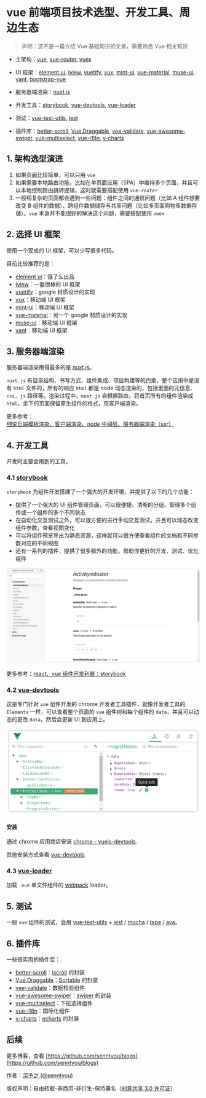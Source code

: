 # vue 前端项目技术选型、开发工具、周边生态

> 声明：这不是一篇介绍 Vue 基础知识的文章，需要熟悉 Vue 相关知识

- 主架构：[vue](https://github.com/vuejs/vue), [vue-router](https://github.com/vuejs/vue-router), [vuex](https://github.com/vuejs/vuex)

- UI 框架：[element ui](https://github.com/ElemeFE/element), [iview](https://github.com/iview/iview), [vuetify](https://github.com/vuetifyjs/vuetify), [vux](https://github.com/airyland/vux), [mint-ui](https://github.com/ElemeFE/mint-ui), [vue-material](https://github.com/vuematerial/vue-material), [muse-ui](https://github.com/museui/muse-ui), [vant](https://github.com/youzan/vant), [bootstrap-vue](https://github.com/bootstrap-vue/bootstrap-vue)

- 服务器端渲染：[nuxt.js](https://github.com/nuxt/nuxt.js)

- 开发工具：[storybook](https://github.com/storybooks/storybook), [vue-devtools](https://github.com/vuejs/vue-devtools), [vue-loader](https://github.com/vuejs/vue-loader)

- 测试：[vue-test-utils](https://github.com/vuejs/vue-test-utils), [jest](https://github.com/facebook/jest)

- 插件库：[better-scroll](https://github.com/ustbhuangyi/better-scroll), [Vue.Draggable](https://github.com/SortableJS/Vue.Draggable), [vee-validate](https://github.com/baianat/vee-validate), [vue-awesome-swiper](https://github.com/surmon-china/vue-awesome-swiper), [vue-multiselect](https://github.com/shentao/vue-multiselect), [vue-i18n](https://github.com/kazupon/vue-i18n), [v-charts](https://github.com/ElemeFE/v-charts)

## 1. 架构选型演进

1. 如果页面比较简单，可以只用 `vue`
2. 如果需要本地路由功能，比如在单页面应用（SPA）中维持多个页面，并且可以本地控制路由跳转逻辑，这时就需要搭配使用 `vue-router`
3. 一般稍复杂的页面都会遇到一些问题：组件之间的通信问题（比如 A 组件想要改变 B 组件的数据）、跨组件数据储存与共享问题（比如多页面购物车数据存储）。`vue` 本身并不能很好的解决这个问题，需要搭配使用 `vuex`

## 2. 选择 UI 框架

使用一个现成的 UI 框架，可以少写很多代码。

目前比较推荐的是：

- [element ui](https://github.com/ElemeFE/element)：饿了么出品
- [iview](https://github.com/iview/iview)：一套很棒的 UI 框架
- [vuetify](https://github.com/vuetifyjs/vuetify)：google 材质设计的实现
- [vux](https://github.com/airyland/vux)：移动端 UI 框架
- [mint-ui](https://github.com/ElemeFE/mint-ui)：移动端 UI 框架
- [vue-material](https://github.com/vuematerial/vue-material)：另一个 google 材质设计的实现
- [muse-ui](https://github.com/museui/muse-ui)：移动端 UI 框架
- [vant](https://github.com/youzan/vant)：移动端 UI 框架

## 3. 服务器端渲染

服务器端渲染用得最多的是 [nuxt.js](https://github.com/nuxt/nuxt.js)。

`nuxt.js` 有目录结构、书写方式、组件集成、项目构建等的约束，整个应用中是没有 `html` 文件的，所有的响应 `html` 都是 node 动态渲染的，包括里面的元信息、`css, js` 路径等。渲染过程中，`nuxt.js` 会根据路由，将首页所有的组件渲染成 `html`，余下的页面保留原生组件的格式，在客户端渲染。

更多参考：[细说后端模板渲染、客户端渲染、node 中间层、服务器端渲染（ssr）](/5.md)

## 4. 开发工具

开发时主要会用到的工具。

### 4.1 [storybook](https://github.com/storybooks/storybook)

`storybook` 为组件开发搭建了一个强大的开发环境，并提供了以下的几个功能：

- 提供了一个强大的 UI 组件管理页面，可以很便捷、清晰的分组、管理多个组件或一个组件的多个不同状态
- 在自动化交互测试之外，可以很方便的进行手动交互测试，并且可以动态改变组件参数，查看视图变化
- 可以将组件预览导出为静态资源，这样就可以很方便查看组件的文档和不同参数对应的不同视图
- 还有一系列的插件，提供了很多额外的功能，帮助你更好的开发、测试、优化组件

![](../images/999.png)

更多参考：[react、vue 组件开发利器：storybook](../web-advance/16.md)

### 4.2 [vue-devtools](https://github.com/vuejs/vue-devtools)

这是专门针对 `vue` 组件开发的 chrome 开发者工具插件，就像开发者工具的 `Elements` 一样，可以查看整个页面的 `vue` 组件树和每个组件的 `data`，并且可以动态的更改 `data`，然后会更新 UI 到应用上。

![](../images/995.png)

#### 安装

通过 chrome 应用商店安装 [chrome - vuejs-devtools](https://chrome.google.com/webstore/detail/vuejs-devtools/nhdogjmejiglipccpnnnanhbledajbpd).

其他安装方式查看 [vue-devtools](https://github.com/vuejs/vue-devtools).

### 4.3 [vue-loader](https://github.com/vuejs/vue-loader)

加载 `.vue` 单文件组件的 [webpack](https://github.com/webpack/webpack) loader。

## 5. 测试

一般 `vue` 组件的测试，会用 [vue-test-utils](https://github.com/vuejs/vue-test-utils) + [jest](https://github.com/facebook/jest) / [mocha](https://github.com/mochajs/mocha) / [tape](https://github.com/substack/tape) / [ava](https://github.com/avajs/ava)。

## 6. 插件库

一些很实用的插件库：

- [better-scroll](https://github.com/ustbhuangyi/better-scroll)：[iscroll](https://github.com/cubiq/iscroll) 的封装
- [Vue.Draggable](https://github.com/SortableJS/Vue.Draggable)：[Sortable](https://github.com/SortableJS/Sortable) 的封装
- [vee-validate](https://github.com/baianat/vee-validate)：数据校验组件
- [vue-awesome-swiper](https://github.com/surmon-china/vue-awesome-swiper)：[swiper](https://github.com/nolimits4web/swiper) 的封装
- [vue-multiselect](https://github.com/shentao/vue-multiselect)：下拉选择组件
- [vue-i18n](https://github.com/kazupon/vue-i18n)：国际化组件
- [v-charts](https://github.com/ElemeFE/v-charts)：[echarts](https://github.com/apache/incubator-echarts) 的封装

## 后续

更多博客，查看 [https://github.com/senntyou/blogs](https://github.com/senntyou/blogs)

作者：[深予之 (@senntyou)](https://github.com/senntyou)

版权声明：自由转载-非商用-非衍生-保持署名（[创意共享 3.0 许可证](https://creativecommons.org/licenses/by-nc-nd/3.0/deed.zh)）
